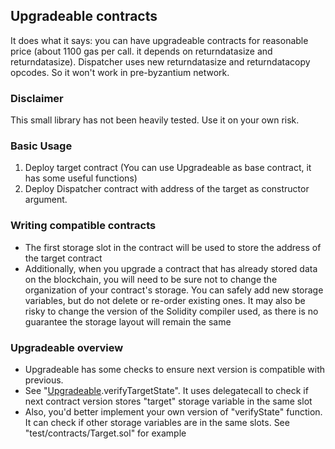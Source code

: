 ## Upgradeable contracts

It does what it says: you can have upgradeable contracts for reasonable price (about 1100 gas per call. it depends on returndatasize and returndatasize). Dispatcher uses new returndatasize and returndatacopy opcodes. So it won't work in pre-byzantium network.

### Disclaimer

This small library has not been heavily tested. Use it on your own risk.

### Basic Usage

1. Deploy target contract (You can use Upgradeable as base contract, it has some useful functions)
2. Deploy Dispatcher contract with address of the target as constructor argument.

### Writing compatible contracts

- The first storage slot in the contract will be used to store the address of the target contract
- Additionally, when you upgrade a contract that has already stored data on the blockchain, you will need to be sure not to change the organization of your contract's storage. You can safely add new storage variables, but do not delete or re-order existing ones. It may also be risky to change the version of the Solidity compiler used, as there is no guarantee the storage layout will remain the same

### Upgradeable overview

- Upgradeable has some checks to ensure next version is compatible with previous.
- See "[Upgradeable](contracts/upgradeable/Upgradeable.sol).verifyTargetState". It uses delegatecall to check if next contract version stores "target" storage variable in the same slot
- Also, you'd better implement your own version of "verifyState" function. It can check if other storage variables are in the same slots. See "test/contracts/Target.sol" for example